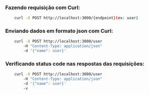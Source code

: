 ### Fazendo requisição com Curl:

```bash
    curl -X POST http://localhost:3000/{endpoint}(ex: user)
```

### Enviando dados em formato json com Curl:

```bash
    curl -X POST http://localhost:3000/user 
	    -H "Content-Type: application/json" 
	    -d '{"name": user}'
```

### Verificando status code nas respostas das requisições:
```bash
    curl -X POST http://localhost:3000/user 
	    -H "Content-Type: application/json" 
	    -d '{"name": user}'
        -v
```
